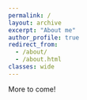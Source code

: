 ```yaml
---
permalink: /
layout: archive
excerpt: "About me"
author_profile: true
redirect_from: 
  - /about/
  - /about.html
classes: wide
---
```

More to come!
<!-- ## Professional

Look at all the work that I do, results that I have! 


## Personal
Sometimes, I have free time and when I do I like to do things! -->
